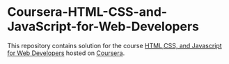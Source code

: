 # Coursera-HTML-CSS-and-JavaScript-for-Web-Developers

This repository contains solution for the course [HTML,CSS, and Javascript for Web Developers](https://www.coursera.org/learn/html-css-javascript-for-web-developers) hosted on [Coursera](https://www.coursera.org).
